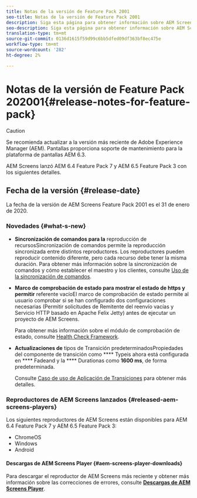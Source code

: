 ```yaml
---
title: Notas de la versión de Feature Pack 2001
seo-title: Notas de la versión de Feature Pack 2001
description: Siga esta página para obtener información sobre AEM Screens Feature Pack 2001 publicado el 31 de enero de 2020.
seo-description: Siga esta página para obtener información sobre AEM Screens Feature Pack 2001 publicado el 31 de enero de 2020.
translation-type: tm+mt
source-git-commit: 0136d1615f59d99c6bb5dfed09df363bf8ec475e
workflow-type: tm+mt
source-wordcount: '282'
ht-degree: 2%

---
```



# Notas de la versión de Feature Pack 202001{#release-notes-for-feature-pack}

>[!CAUTION]
>
>Se recomienda actualizar a la versión más reciente de Adobe Experience Manager (AEM). Pantallas proporciona soporte de mantenimiento para la plataforma de pantallas AEM 6.3.

AEM Screens lanzó AEM 6.4 Feature Pack 7 y AEM 6.5 Feature Pack 3 con los siguientes detalles.

## Fecha de la versión {#release-date}

La fecha de la versión de AEM Screens Feature Pack 2001 es el 31 de enero de 2020.

### Novedades {#what-s-new}

* **Sincronización de comandos para la**
reproducción de recursosSincronización de comandos permite la reproducción sincronizada entre distintos reproductores. Los reproductores pueden reproducir contenido diferente, pero cada recurso debe tener la misma duración.
Para obtener más información sobre la sincronización de comandos y cómo establecer el maestro y los clientes, consulte [Uso de la sincronización de comandos](using-command-sync.md).

* **Marco de comprobación de estado para mostrar el estado de https y permitir**
referente vacíoEl marco de comprobación de estado permite al usuario comprobar si se han configurado dos configuraciones necesarias (Permitir solicitudes de Remitente del reenvío vacías y Servicio HTTP basado en Apache Felix Jetty) antes de ejecutar un proyecto de AEM Screens.

   Para obtener más información sobre el módulo de comprobación de estado, consulte [Health Check Framework](/help/user-guide/configuring-screens-introduction.md#health-check-framework).

* **Actualizaciones de**
tipos de Transición predeterminadosPropiedades del componente de transición como 
**** Typeis ahora está configurada en  **** Fadeand y la  **** Durationas como  **1600 ms**, de forma predeterminada.

   Consulte [Caso de uso de Aplicación de Transiciones](/help/user-guide/applying-transitions.md) para obtener más detalles.


### Reproductores de AEM Screens lanzados {#released-aem-screens-players}

Los siguientes reproductores de AEM Screens están disponibles para AEM 6.4 Feature Pack 7 y AEM 6.5 Feature Pack 3:

* ChromeOS
* Windows
* Android

#### Descargas de AEM Screens Player {#aem-screens-player-downloads}

Para descargar el reproductor de AEM Screens más reciente y obtener más información sobre las correcciones de errores, consulte [**Descargas de AEM Screens Player**](https://download.macromedia.com/screens/).

